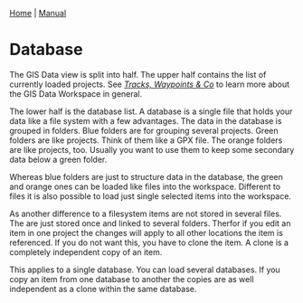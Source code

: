 [Home](Home) | [Manual](DocMain)

# Database

The GIS Data view is split into half. The upper half contains the list of currently loaded projects. See [_Tracks, Waypoints & Co_](DocGisItems) to learn more about the GIS Data Workspace in general.

The lower half is the database list. A database is a single file that holds your data like a file system with a few advantages. The data in the database is grouped in folders. Blue folders are for grouping several projects. Green folders are like projects. Think of them like a GPX file. The orange folders are like projects, too. Usually you want to use them to keep some secondary data below a green folder. 

Whereas blue folders are just to structure data in the database, the green and orange ones can be loaded like files into the workspace. Different to files it is also possible to load just single selected items into the workspace.

As another difference to a filesystem items are not stored in several files. The are just stored once and linked to several folders. Therfor if you edit an item in one project the changes will apply to all other locations the item is referenced. If you do not want this, you have to clone the item. A clone is a completely independent copy of an item. 

This applies to a single database. You can load several databases. If you copy an item from one database to another the copies are as well independent as a clone within the same database.
